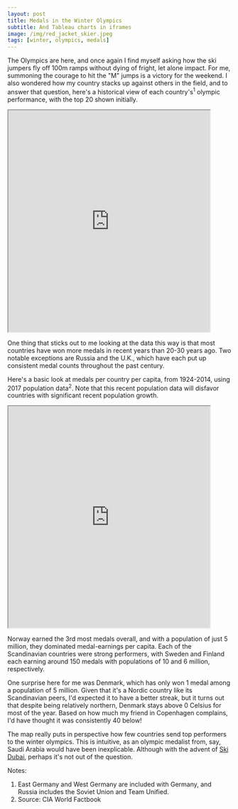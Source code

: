 ```yaml
---
layout: post
title: Medals in the Winter Olympics
subtitle: And Tableau charts in iframes
image: /img/red_jacket_skier.jpeg
tags: [winter, olympics, medals]
---
```


The Olympics are here, and once again I find myself asking how the ski jumpers fly off 100m ramps without dying of fright, let alone impact. For me, summoning the courage to hit the "M" jumps is a victory for the weekend. I also wondered how my country stacks up against others in the field, and to answer that question, here's a historical view of each country's<sup>1</sup> olympic performance, with the top 20 shown initially.

<style> .responsive-wrap iframe{ max-width: 100%;} </style>
<iframe src="https://public.tableau.com/views/winter_olympic_medals_chart_CY/Dashboard1?:showVizHome=no&:embed=true" width="90%" height="500"></iframe>

One thing that sticks out to me looking at the data this way is that most countries have won more medals in recent years than 20-30 years ago. Two notable exceptions are Russia and the U.K., which have each put up consistent medal counts throughout the past century.

Here's a basic look at medals per country per capita, from 1924-2014, using 2017 population data<sup>2</sup>. Note that this recent population data will disfavor countries with significant recent population growth.

<style> .responsive-wrap iframe{ max-width: 100%;} </style>
<iframe src="https://public.tableau.com/shared/4NR739M7D?:showVizHome=no&:embed=true" width="90%" height="500"></iframe>

Norway earned the 3rd most medals overall, and with a population of just 5 million, they dominated medal-earnings per capita. Each of the Scandinavian countries were strong performers, with Sweden and Finland each earning around 150 medals with populations of 10 and 6 million, respectively. 

One surprise here for me was Denmark, which has only won 1 medal among a population of 5 million. Given that it's a Nordic country like its Scandinavian peers, I'd expected it to have a better streak, but it turns out that despite being relatively northern, Denmark stays above 0 Celsius for most of the year. Based on how much my friend in Copenhagen complains, I'd have thought it was consistently 40 below!

The map really puts in perspective how few countries send top performers to the winter olympics. This is intuitive, as an olympic medalist from, say, Saudi Arabia would have been inexplicable. Although with the advent of [Ski Dubai](https://www.theplaymania.com/skidubai/ski-dubai-overview), perhaps it's not out of the question.

Notes:
1. East Germany and West Germany are included with Germany, and Russia includes the Soviet Union and Team Unified.
2. Source: CIA World Factbook
